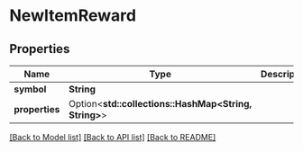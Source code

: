 # NewItemReward

## Properties

Name | Type | Description | Notes
------------ | ------------- | ------------- | -------------
**symbol** | **String** |  | 
**properties** | Option<**std::collections::HashMap<String, String>**> |  | [optional]

[[Back to Model list]](../README.md#documentation-for-models) [[Back to API list]](../README.md#documentation-for-api-endpoints) [[Back to README]](../README.md)


